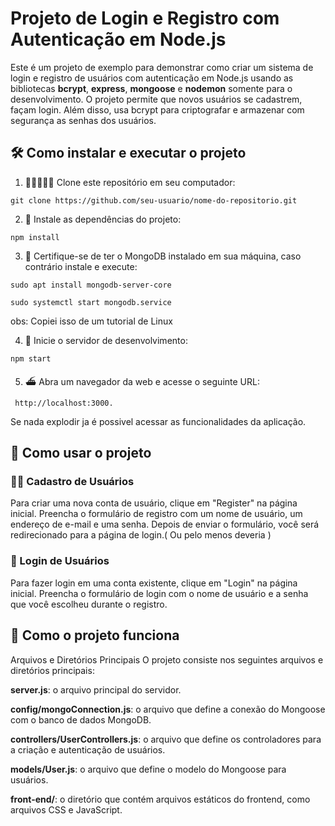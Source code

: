 ﻿# Projeto de Login e Registro com Autenticação em Node.js

Este é um projeto de exemplo para demonstrar como criar um sistema de login e registro de usuários com autenticação em Node.js usando as bibliotecas **bcrypt**, **express**, **mongoose** e **nodemon** somente para o desenvolvimento. O projeto permite que novos usuários se cadastrem, façam login. Além disso, usa bcrypt para criptografar e armazenar com segurança as senhas dos usuários.

## 🛠 Como instalar e executar o projeto

1) 👨🏾‍🤝‍👨🏾 Clone este repositório em seu computador:

``` git clone https://github.com/seu-usuario/nome-do-repositorio.git ```

2) 🍺 Instale as dependências do projeto:

```npm install```

3) 📗 Certifique-se de ter o MongoDB instalado em sua máquina, caso contrário instale e execute:

```sudo apt install mongodb-server-core```

```sudo systemctl start mongodb.service```

obs: Copiei isso de um tutorial de Linux

4) 🏁 Inicie o servidor de desenvolvimento:

```npm start```

5) ⛴ Abra um navegador da web e acesse o seguinte URL:

``` http://localhost:3000.```

Se nada explodir ja é possivel acessar as funcionalidades da aplicação. 

## 📖 Como usar o projeto
### ✍🏿 Cadastro de Usuários
Para criar uma nova conta de usuário, clique em "Register" na página inicial. Preencha o formulário de registro com um nome de usuário, um endereço de e-mail e uma senha. Depois de enviar o formulário, você será redirecionado para a página de login.( Ou pelo menos deveria )

### 🔑 Login de Usuários
Para fazer login em uma conta existente, clique em "Login" na página inicial. Preencha o formulário de login com o nome de usuário e a senha que você escolheu durante o registro.

## 🔧 Como o projeto funciona
Arquivos e Diretórios Principais
O projeto consiste nos seguintes arquivos e diretórios principais:

**server.js**: o arquivo principal do servidor.

**config/mongoConnection.js**: o arquivo que define a conexão do Mongoose com o banco de dados MongoDB.

**controllers/UserControllers.js**: o arquivo que define os controladores para a criação e autenticação de usuários.

**models/User.js**: o arquivo que define o modelo do Mongoose para usuários.

**front-end/**: o diretório que contém arquivos estáticos do frontend, como arquivos CSS e JavaScript.
